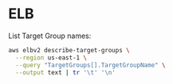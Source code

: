 # ELB

List Target Group names:
```bash
aws elbv2 describe-target-groups \
  --region us-east-1 \
  --query "TargetGroups[].TargetGroupName" \
  --output text | tr '\t' '\n'
```
